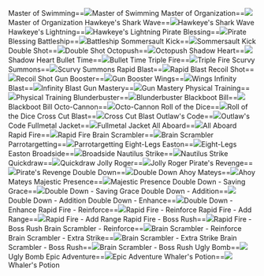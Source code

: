Master of Swimming==<img src="upload/mxd/Corsair/Skill Master of Swimming.png"/>Master of Swimming
Master of Organization==<img src="upload/mxd/Corsair/Skill Master of Organization.png"/>Master of Organization
Hawkeye's Shark Wave==<img src="upload/mxd/Corsair/Skill Hawkeye's Shark Wave.png"/>Hawkeye's Shark Wave
Hawkeye's Lightning==<img src="upload/mxd/Corsair/Skill Hawkeye's Lightning.png"/>Hawkeye's Lightning
Pirate Blessing==<img src="upload/mxd/Corsair/Skill Pirate Blessing.png"/>Pirate Blessing
Battleship==<img src="upload/mxd/Corsair/Skill Battleship.png"/>Battleship
Sommersault Kick==<img src="upload/mxd/Corsair/Skill Sommersault Kick.png"/>Sommersault Kick
Double Shot==<img src="upload/mxd/Corsair/Skill Double Shot (Pirate).png"/>Double Shot
Octopush==<img src="upload/mxd/Corsair/Skill Octopush.png"/>Octopush
Shadow Heart==<img src="upload/mxd/Corsair/Skill Shadow Heart.png"/>Shadow Heart
Bullet Time==<img src="upload/mxd/Corsair/Skill Bullet Time.png"/>Bullet Time
Triple Fire==<img src="upload/mxd/Corsair/Skill Triple Fire.png"/>Triple Fire
Scurvy Summons==<img src="upload/mxd/Corsair/Skill Scurvy Summons.png"/>Scurvy Summons
Rapid Blast==<img src="upload/mxd/Corsair/Skill Rapid Blast.png"/>Rapid Blast
Recoil Shot==<img src="upload/mxd/Corsair/Skill Recoil Shot.png"/>Recoil Shot
Gun Booster==<img src="upload/mxd/Corsair/Skill Gun Booster.png"/>Gun Booster
Wings==<img src="upload/mxd/Corsair/Skill Wings.png"/>Wings
Infinity Blast==<img src="upload/mxd/Corsair/Skill Infinity Blast.png"/>Infinity Blast
Gun Mastery==<img src="upload/mxd/Corsair/Skill Gun Mastery.png"/>Gun Mastery
Physical Training==<img src="upload/mxd/Corsair/Skill Physical Training.png"/>Physical Training
Blunderbuster==<img src="upload/mxd/Corsair/Skill Blunderbuster.png"/>Blunderbuster
Blackboot Bill==<img src="upload/mxd/Corsair/Skill Blackboot Bill.png"/>Blackboot Bill
Octo\-Cannon==<img src="upload/mxd/Corsair/Skill Octo-Cannon.png"/>Octo-Cannon
Roll of the Dice==<img src="upload/mxd/Corsair/Skill Roll of the Dice.png"/>Roll of the Dice
Cross Cut Blast==<img src="upload/mxd/Corsair/Skill Cross Cut Blast.png"/>Cross Cut Blast
Outlaw's Code==<img src="upload/mxd/Corsair/Skill Outlaw's Code.png"/>Outlaw's Code
Fullmetal Jacket==<img src="upload/mxd/Corsair/Skill Fullmetal Jacket.png"/>Fullmetal Jacket
All Aboard==<img src="upload/mxd/Corsair/Skill Scurvy Summons.png"/>All Aboard
Rapid Fire==<img src="upload/mxd/Corsair/Skill Rapid Fire.png"/>Rapid Fire
Brain Scrambler==<img src="upload/mxd/Corsair/Skill Brain Scrambler.png"/>Brain Scrambler
Parrotargetting==<img src="upload/mxd/Corsair/Skill Parrotargetting.png"/>Parrotargetting
Eight\-Legs Easton==<img src="upload/mxd/Corsair/Skill Eight-Legs Easton.png"/>Eight-Legs Easton
Broadside==<img src="upload/mxd/Corsair/Skill Broadside.png"/>Broadside
Nautilus Strike==<img src="upload/mxd/Corsair/Skill Nautilus Strike.png"/>Nautilus Strike
Quickdraw==<img src="upload/mxd/Corsair/Skill Quickdraw.png"/>Quickdraw
Jolly Roger==<img src="upload/mxd/Corsair/Skill Jolly Roger.png"/>Jolly Roger
Pirate's Revenge==<img src="upload/mxd/Corsair/Skill Pirate's Revenge.png"/>Pirate's Revenge
Double Down==<img src="upload/mxd/Corsair/Skill Double Down.png"/>Double Down
Ahoy Mateys==<img src="upload/mxd/Corsair/Skill Ahoy Mateys.png"/>Ahoy Mateys
Majestic Presence==<img src="upload/mxd/Corsair/Skill Majestic Presence.png"/>Majestic Presence
Double Down \- Saving Grace==<img src="upload/mxd/Corsair/Skill Double Down - Saving Grace.png"/>Double Down - Saving Grace
Double Down \- Addition==<img src="upload/mxd/Corsair/Skill Double Down - Addition.png"/>Double Down - Addition
Double Down \- Enhance==<img src="upload/mxd/Corsair/Skill Double Down - Enhance.png"/>Double Down - Enhance
Rapid Fire \- Reinforce==<img src="upload/mxd/Corsair/Skill Rapid Fire - Reinforce.png"/>Rapid Fire - Reinforce
Rapid Fire \- Add Range==<img src="upload/mxd/Corsair/Skill Rapid Fire - Add Range.png"/>Rapid Fire - Add Range
Rapid Fire \- Boss Rush==<img src="upload/mxd/Corsair/Skill Rapid Fire - Boss Rush.png"/>Rapid Fire - Boss Rush
Brain Scrambler \- Reinforce==<img src="upload/mxd/Corsair/Skill Brain Scrambler - Reinforce.png"/>Brain Scrambler - Reinforce
Brain Scrambler \- Extra Strike==<img src="upload/mxd/Corsair/Skill Brain Scrambler - Extra Strike.png"/>Brain Scrambler - Extra Strike
Brain Scrambler \- Boss Rush==<img src="upload/mxd/Corsair/Skill Brain Scrambler - Boss Rush.png"/>Brain Scrambler - Boss Rush
Ugly Bomb==<img src="upload/mxd/Corsair/Skill Ugly Bomb.png"/>Ugly Bomb
Epic Adventure==<img src="upload/mxd/Corsair/Skill Epic Adventure (Pirate).png"/>Epic Adventure
Whaler's Potion==<img src="upload/mxd/Corsair/Skill Whaler's Potion.png"/>Whaler's Potion
